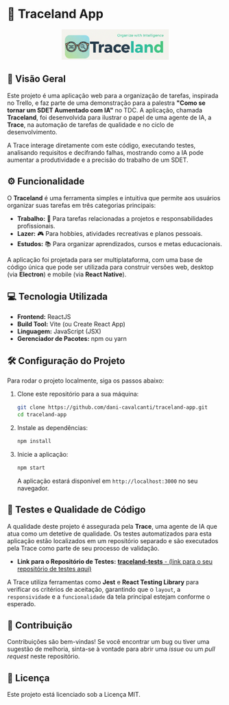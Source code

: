 # 🚀 Traceland App

<div align="center">
  <img src="https://raw.githubusercontent.com/dani-cavalcanti/traceland-app/master/assets/Traceland.png" alt="Logo Traceland, um design minimalista com óculos de IA e o nome da marca." width="250" />
</div>

## 🎯 Visão Geral

Este projeto é uma aplicação web para a organização de tarefas, inspirada no Trello, e faz parte de uma demonstração para a palestra **"Como se tornar um SDET Aumentado com IA"** no TDC. A aplicação, chamada **Traceland**, foi desenvolvida para ilustrar o papel de uma agente de IA, a **Trace**, na automação de tarefas de qualidade e no ciclo de desenvolvimento.

A Trace interage diretamente com este código, executando testes, analisando requisitos e decifrando falhas, mostrando como a IA pode aumentar a produtividade e a precisão do trabalho de um SDET.

## ⚙️ Funcionalidade

O **Traceland** é uma ferramenta simples e intuitiva que permite aos usuários organizar suas tarefas em três categorias principais:

- **Trabalho:** 💼 Para tarefas relacionadas a projetos e responsabilidades profissionais.
- **Lazer:** 🎮 Para hobbies, atividades recreativas e planos pessoais.
- **Estudos:** 📚 Para organizar aprendizados, cursos e metas educacionais.

A aplicação foi projetada para ser multiplataforma, com uma base de código única que pode ser utilizada para construir versões web, desktop (via **Electron**) e mobile (via **React Native**).

## 💻 Tecnologia Utilizada

- **Frontend:** ReactJS
- **Build Tool:** Vite (ou Create React App)
- **Linguagem:** JavaScript (JSX)
- **Gerenciador de Pacotes:** npm ou yarn

## 🛠️ Configuração do Projeto

Para rodar o projeto localmente, siga os passos abaixo:

1.  Clone este repositório para a sua máquina:
    ```bash
    git clone https://github.com/dani-cavalcanti/traceland-app.git
    cd traceland-app
    ```
2.  Instale as dependências:
    ```bash
    npm install
    ```
3.  Inicie a aplicação:
    ```bash
    npm start
    ```
    A aplicação estará disponível em `http://localhost:3000` no seu navegador.

## 🧪 Testes e Qualidade de Código

A qualidade deste projeto é assegurada pela **Trace**, uma agente de IA que atua como um detetive de qualidade. Os testes automatizados para esta aplicação estão localizados em um repositório separado e são executados pela Trace como parte de seu processo de validação.

- **Link para o Repositório de Testes:**
  [**traceland-tests** - (link para o seu repositório de testes aqui)](https://github.com/dani-cavalcanti/traceland-tests)

A Trace utiliza ferramentas como **Jest** e **React Testing Library** para verificar os critérios de aceitação, garantindo que o `layout`, a `responsividade` e a `funcionalidade` da tela principal estejam conforme o esperado.

## 🤝 Contribuição

Contribuições são bem-vindas! Se você encontrar um bug ou tiver uma sugestão de melhoria, sinta-se à vontade para abrir uma _issue_ ou um _pull request_ neste repositório.

## 📜 Licença

Este projeto está licenciado sob a Licença MIT.
